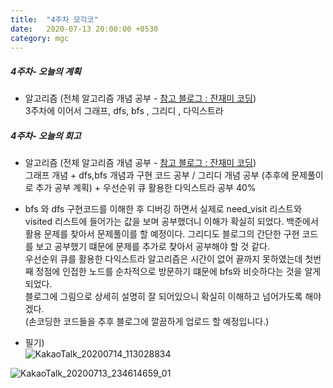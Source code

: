```yaml
---
title:  "4주차 모각코"
date:   2020-07-13 20:00:00 +0530
category: mgc
---
```



##### 4주차- 오늘의 계획
  - 알고리즘 (전체 알고리즘 개념 공부 - [참고 블로그 : 잔재미 코딩](https://www.fun-coding.org/Chapter12-bubblesorting.html))  
    3주차에 이어서 그래프, dfs, bfs , 그리디 , 다익스트라

##### 4주차- 오늘의 회고
 - 알고리즘 (전체 알고리즘 개념 공부 - [참고 블로그 : 잔재미 코딩](https://www.fun-coding.org/Chapter12-bubblesorting.html))  
   그래프 개념 + dfs,bfs 개념과 구현 코드 공부 / 그리디 개념 공부 (추후에 문제풀이로 추가 공부 계획) + 우선순위 큐 활용한 다익스트라 공부 40%  
   
 - bfs 와 dfs 구현코드를 이해한 후 디버깅 하면서 실제로 need_visit 리스트와 visited 리스트에 들어가는 값을 보며 공부했더니 이해가 확실히 되었다. 
 백준에서 활용 문제를 찾아서 문제풀이를 할 예정이다. 그리디도 블로그의 간단한 구현 코드를 보고 공부했기 떄문에 문제를 추가로 찾아서 공부해야 할 것 같다.  
 우선순위 큐를 활용한 다익스트라 알고리즘은 시간이 없어 끝까지 못하였는데 첫번째 정점에 인접한 노드를 순차적으로 방문하기 떄문에 bfs와 비슷하다는 것을 알게되었다.  
 블로그에 그림으로 상세히 설명히 잘 되어있으니 확실히 이해하고 넘어가도록 해야겠다.  
 (손코딩한 코드들을 추후 블로그에 깔끔하게 업로드 할 예정입니다.)  
 
 - 필기)  
![KakaoTalk_20200714_113028834](https://user-images.githubusercontent.com/26339800/87373887-804d4c00-c5c5-11ea-980c-87bdf9306369.jpg)     
  
![KakaoTalk_20200713_234614659_01](https://user-images.githubusercontent.com/26339800/87318390-3af83280-c563-11ea-82e3-fba7ad3d1ef7.jpg)  
